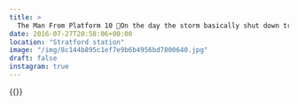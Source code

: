 ```yaml
---
title: >
  The Man From Platform 10 🚈On the day the storm basically shut down transport in the South East, this guy was on a mission to make sure everybody got home okay. I see him all the time, marshalling conflicting information and reassuring worried and tired commuters. Dude's turned whatever his job is into a vocation. Have to respect that.#vsco #vscofilm #stratford #portrait #candid #streetphotography #london
date: 2016-07-27T20:58:06+00:00
location: "Stratford station"
image: "/img/8c144b895c1ef7e9b6b4956bd7800640.jpg"
draft: false
instagram: true
---
```


{{<photo src="/img/8c144b895c1ef7e9b6b4956bd7800640.jpg">}}
